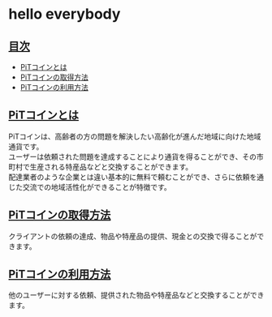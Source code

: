 # hello everybody
## <a href="#index">目次</a>
* [PiTコインとは](#anchor1)
* [PiTコインの取得方法](#anchor2)
* [PiTコインの利用方法](#anchor3)

<a id="#anchor1"></a>

## <a href="#anchor1">PiTコインとは</a> 
PiTコインは、高齢者の方の問題を解決したい高齢化が進んだ地域に向けた地域通貨です。<br>
ユーザーは依頼された問題を達成することにより通貨を得ることができ、その市町村で生産される特産品などと交換することができます。<br>
配達業者のような企業とは違い基本的に無料で頼むことができ、さらに依頼を通じた交流での地域活性化ができることが特徴です。
<a id="anchor2"></a>

## <a href="#anchor1">PiTコインの取得方法</a>  
クライアントの依頼の達成、物品や特産品の提供、現金との交換で得ることができます。
<a id="anchor3"></a>

## <a href="#anchor2">PiTコインの利用方法</a>
他のユーザーに対する依頼、提供された物品や特産品などと交換することができます。
